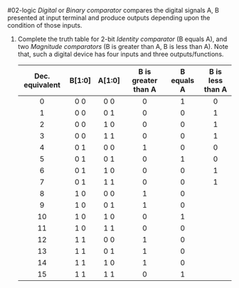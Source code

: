 #02-logic
*Digital* or *Binary comparator* compares the digital signals A, B presented at input terminal and produce outputs depending upon the condition of those inputs.

1. Complete the truth table for 2-bit *Identity comparator* (B equals A), and two *Magnitude comparators* (B is greater than A, B is less than A). Note that, such a digital device has four inputs and three outputs/functions.

   | **Dec. equivalent** | **B[1:0]** | **A[1:0]** | **B is greater than A** | **B equals A** | **B is less than A** |
   | :-: | :-: | :-: | :-: | :-: | :-: |
   |  0 | 0 0 | 0 0 | 0 | 1 | 0 |
   |  1 | 0 0 | 0 1 | 0 | 0 | 1 |
   |  2 | 0 0 | 1 0 | 0 | 0 | 1 |
   |  3 | 0 0 | 1 1 | 0 | 0 | 1 |
   |  4 | 0 1 | 0 0 | 1 | 0 | 0 |
   |  5 | 0 1 | 0 1 | 0 | 1 | 0 |
   |  6 | 0 1 | 1 0 | 0 | 0 | 1 |
   |  7 | 0 1 | 1 1 | 0 | 0 | 1 |
   |  8 | 1 0 | 0 0 | 1 | 0 |  |
   |  9 | 1 0 | 0 1 | 1 | 0 |  |
   | 10 | 1 0 | 1 0 | 0 | 1 |  |
   | 11 | 1 0 | 1 1 | 0 | 0 |  |
   | 12 | 1 1 | 0 0 | 1 | 0 |  |
   | 13 | 1 1 | 0 1 | 1 | 0 |  |
   | 14 | 1 1 | 1 0 | 1 | 0 |  |
   | 15 | 1 1 | 1 1 | 0 | 1 |  |0